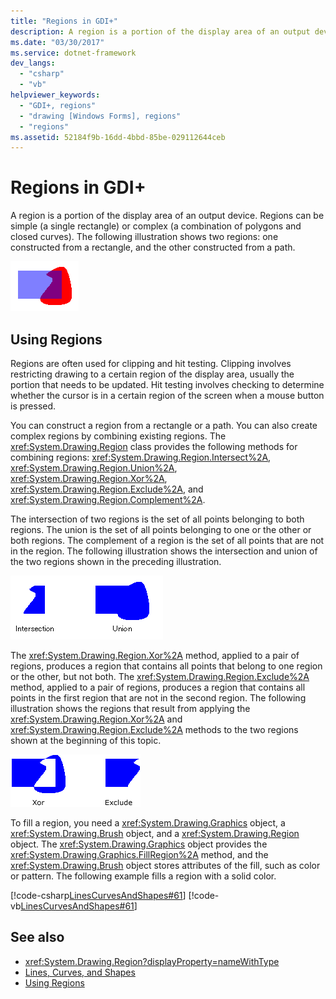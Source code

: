 ```yaml
---
title: "Regions in GDI+"
description: A region is a portion of the display area of an output device. Learn more about regions in GDI+ and how they are used.
ms.date: "03/30/2017"
ms.service: dotnet-framework
dev_langs:
  - "csharp"
  - "vb"
helpviewer_keywords:
  - "GDI+, regions"
  - "drawing [Windows Forms], regions"
  - "regions"
ms.assetid: 52184f9b-16dd-4bbd-85be-029112644ceb
---
```

# Regions in GDI+

A region is a portion of the display area of an output device. Regions can be simple (a single rectangle) or complex (a combination of polygons and closed curves). The following illustration shows two regions: one constructed from a rectangle, and the other constructed from a path.

![Screenshot of a region constructed from a rectangle and a screenshot of a region constructed from a path.](./media/aboutgdip02-art27.gif "AboutGdip02_Art27")

## Using Regions

Regions are often used for clipping and hit testing. Clipping involves restricting drawing to a certain region of the display area, usually the portion that needs to be updated. Hit testing involves checking to determine whether the cursor is in a certain region of the screen when a mouse button is pressed.

You can construct a region from a rectangle or a path. You can also create complex regions by combining existing regions. The <xref:System.Drawing.Region> class provides the following methods for combining regions: <xref:System.Drawing.Region.Intersect%2A>, <xref:System.Drawing.Region.Union%2A>, <xref:System.Drawing.Region.Xor%2A>, <xref:System.Drawing.Region.Exclude%2A>, and <xref:System.Drawing.Region.Complement%2A>.

The intersection of two regions is the set of all points belonging to both regions. The union is the set of all points belonging to one or the other or both regions. The complement of a region is the set of all points that are not in the region. The following illustration shows the intersection and union of the two regions shown in the preceding illustration.

![Screenshot of an intersection and a union of the two regions from the preceding illustration.](./media/aboutgdip02-art28.gif "AboutGdip02_Art28")

The <xref:System.Drawing.Region.Xor%2A> method, applied to a pair of regions, produces a region that contains all points that belong to one region or the other, but not both. The <xref:System.Drawing.Region.Exclude%2A> method, applied to a pair of regions, produces a region that contains all points in the first region that are not in the second region. The following illustration shows the regions that result from applying the <xref:System.Drawing.Region.Xor%2A> and <xref:System.Drawing.Region.Exclude%2A> methods to the two regions shown at the beginning of this topic.

![Screenshot of the Xor method results and the Exclude method results applied to the two regions from the preceding illustration.](./media/aboutgdip02-art29.gif "AboutGdip02_Art29")

To fill a region, you need a <xref:System.Drawing.Graphics> object, a <xref:System.Drawing.Brush> object, and a <xref:System.Drawing.Region> object. The <xref:System.Drawing.Graphics> object provides the <xref:System.Drawing.Graphics.FillRegion%2A> method, and the <xref:System.Drawing.Brush> object stores attributes of the fill, such as color or pattern. The following example fills a region with a solid color.

[!code-csharp[LinesCurvesAndShapes#61](~/samples/snippets/csharp/VS_Snippets_Winforms/LinesCurvesAndShapes/CS/Class1.cs#61)]
[!code-vb[LinesCurvesAndShapes#61](~/samples/snippets/visualbasic/VS_Snippets_Winforms/LinesCurvesAndShapes/VB/Class1.vb#61)]

## See also

- <xref:System.Drawing.Region?displayProperty=nameWithType>
- [Lines, Curves, and Shapes](lines-curves-and-shapes.md)
- [Using Regions](using-regions.md)
